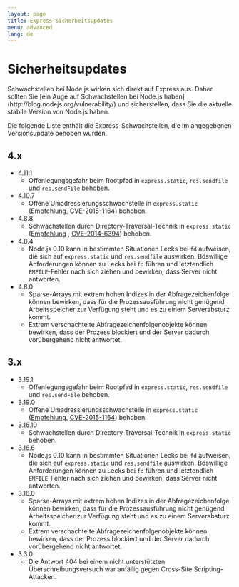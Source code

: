 ```yaml
---
layout: page
title: Express-Sicherheitsupdates
menu: advanced
lang: de
---
```


# Sicherheitsupdates

<div class="doc-box doc-notice" markdown="1">
Schwachstellen bei Node.js wirken sich direkt auf Express aus. Daher sollten Sie [ein Auge auf Schwachstellen bei Node.js haben](http://blog.nodejs.org/vulnerability/) und sicherstellen, dass Sie die aktuelle stabile Version von Node.js haben.
</div>

Die folgende Liste enthält die Express-Schwachstellen, die im angegebenen Versionsupdate behoben wurden.

## 4.x

  * 4.11.1
    * Offenlegungsgefahr beim Rootpfad in `express.static`, `res.sendfile` und `res.sendFile` behoben.
  * 4.10.7
    * Offene Umadressierungsschwachstelle in `express.static` ([Empfehlung](https://npmjs.com/advisories/35), [CVE-2015-1164](http://cve.mitre.org/cgi-bin/cvename.cgi?name=CVE-2015-1164)) behoben.
  * 4.8.8
    * Schwachstellen durch Directory-Traversal-Technik in `express.static` ([Empfehlung](http://npmjs.com/advisories/32) , [CVE-2014-6394](http://cve.mitre.org/cgi-bin/cvename.cgi?name=CVE-2014-6394)) behoben.
  * 4.8.4
    * Node.js 0.10 kann in bestimmten Situationen Lecks bei `fd` aufweisen, die sich auf `express.static` und `res.sendfile` auswirken. Böswillige Anforderungen können zu Lecks bei `fd` führen und letztendlich `EMFILE`-Fehler nach sich ziehen und bewirken, dass Server nicht antworten.
  * 4.8.0
    * Sparse-Arrays mit extrem hohen Indizes in der Abfragezeichenfolge können bewirken, dass für die Prozessausführung nicht genügend Arbeitsspeicher zur Verfügung steht und es zu einem Serverabsturz kommt.
    * Extrem verschachtelte Abfragezeichenfolgenobjekte können bewirken, dass der Prozess blockiert und der Server dadurch vorübergehend nicht antwortet.

## 3.x

  * 3.19.1
    * Offenlegungsgefahr beim Rootpfad in `express.static`, `res.sendfile` und `res.sendFile` behoben.
  * 3.19.0
    * Offene Umadressierungsschwachstelle in `express.static` ([Empfehlung](https://npmjs.com/advisories/35), [CVE-2015-1164](http://cve.mitre.org/cgi-bin/cvename.cgi?name=CVE-2015-1164)) behoben.
  * 3.16.10
    * Schwachstellen durch Directory-Traversal-Technik in `express.static` behoben.
  * 3.16.6
    * Node.js 0.10 kann in bestimmten Situationen Lecks bei `fd` aufweisen, die sich auf `express.static` und `res.sendfile` auswirken. Böswillige Anforderungen können zu Lecks bei `fd` führen und letztendlich `EMFILE`-Fehler nach sich ziehen und bewirken, dass Server nicht antworten.
  * 3.16.0
    * Sparse-Arrays mit extrem hohen Indizes in der Abfragezeichenfolge können bewirken, dass für die Prozessausführung nicht genügend Arbeitsspeicher zur Verfügung steht und es zu einem Serverabsturz kommt.
    * Extrem verschachtelte Abfragezeichenfolgenobjekte können bewirken, dass der Prozess blockiert und der Server dadurch vorübergehend nicht antwortet.
  * 3.3.0
    * Die Antwort 404 bei einem nicht unterstützten Überschreibungsversuch war anfällig gegen Cross-Site Scripting-Attacken.
